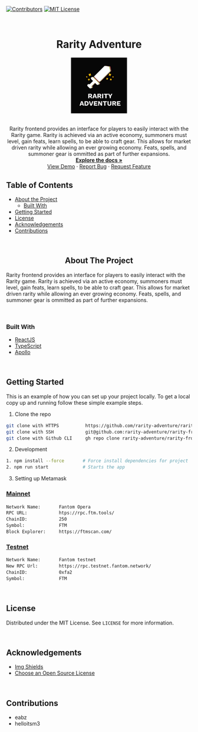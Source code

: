 [![Contributors][contributors-shield]][contributors-url]
[![MIT License][license-shield]][license-url]

<!-- PROJECT LOGO -->
<br />
<div>
  <div align="center">
    <h1 style="font-weight: bold">Rarity Adventure</h1>
    <a href="https://github.com/rarity-adventure/rarity-frontend">
        <img src="./public/images/icon.png" alt="Logo" style="width: 30%">
    </a>
    <p align="center" style="margin-top: 30px">
        Rarity frontend provides an interface for players to easily interact with the Rarity game. Rarity is achieved via an active economy, summoners must level, gain feats, learn spells, to be able to craft gear. This allows for market driven rarity while allowing an ever growing economy. Feats, spells, and summoner gear is ommitted as part of further expansions.
        <br />
        <a href="https://github.com/rarity-adventure/rarity-frontend"><strong>Explore the docs »</strong></a>
        <br />
        <a href="https://rarity.game/">View Demo</a>
        ·
        <a href="https://github.com/rarity-adventure/rarity-frontend/issues">Report Bug</a>
        ·
        <a href="https://github.com/rarity-adventure/rarity-frontend/issues">Request Feature</a>
    </p>
  </div>
</div>

<!-- TABLE OF CONTENTS -->

## Table of Contents

-   [About the Project](#about-the-project)
    -   [Built With](#built-with)
-   [Getting Started](#getting-started)
-   [License](#license)
-   [Acknowledgements](#acknowledgements)
-   [Contributions](#contributions)

<br />

<!-- ABOUT THE PROJECT -->
<h2 align="center"> About The Project </h2>

<p>Rarity frontend provides an interface for players to easily interact with the Rarity game. Rarity is achieved via an active economy, summoners must level, gain feats, learn spells, to be able to craft gear. This allows for market driven rarity while allowing an ever growing economy. Feats, spells, and summoner gear is ommitted as part of further expansions.</p>

<br />

### Built With

-   [ReactJS](https://reactjs.org/)
-   [TypeScript](https://www.typescriptlang.org/)
-   [Apollo](https://www.apollographql.com/)

<br />

<!-- GETTING STARTED -->

## Getting Started

This is an example of how you can set up your project locally. To get a local copy up and running follow these simple example steps.

1. Clone the repo

```sh
git clone with HTTPS          https://github.com/rarity-adventure/rarity-frontend.git
git clone with SSH            git@github.com:rarity-adventure/rarity-frontend.git
git clone with Github CLI     gh repo clone rarity-adventure/rarity-frontend
```

2. Development

```sh
1. npm install --force       # Force install dependencies for project
2. npm run start             # Starts the app
```

3. Setting up Metamask

### [Mainnet](https://docs.fantom.foundation/tutorials/set-up-metamask)

```sh
Network Name:       Fantom Opera
RPC URL:            htps://rpc.ftm.tools/
ChainID:            250
Symbol:             FTM
Block Explorer:     https://ftmscan.com/
```

### [Testnet](https://docs.fantom.foundation/tutorials/set-up-metamask-testnet)

```sh
Network Name:       Fantom testnet
New RPC Url:        https://rpc.testnet.fantom.network/
ChainID:            0xfa2
Symbol:             FTM
```

<br />
<!-- LICENSE -->

## License

Distributed under the MIT License. See `LICENSE` for more information.

<br />

<!-- Acknowledgements -->

## Acknowledgements

-   [Img Shields](https://shields.io)
-   [Choose an Open Source License](https://choosealicense.com)

<br />

<!-- Contributions -->

## Contributions

-   eabz
-   helloitsm3

<!-- MARKDOWN LINKS & IMAGES -->
<!-- https://www.markdownguide.org/basic-syntax/#reference-style-links -->

[contributors-shield]: https://img.shields.io/badge/contributors-1-orange.svg?style=flat-square
[contributors-url]: https://github.com/rarity-adventure/rarity-frontend/graphs/contributors
[license-shield]: https://img.shields.io/badge/license-MIT-blue.svg?style=flat-square
[license-url]: https://choosealicense.com/licenses/mit
